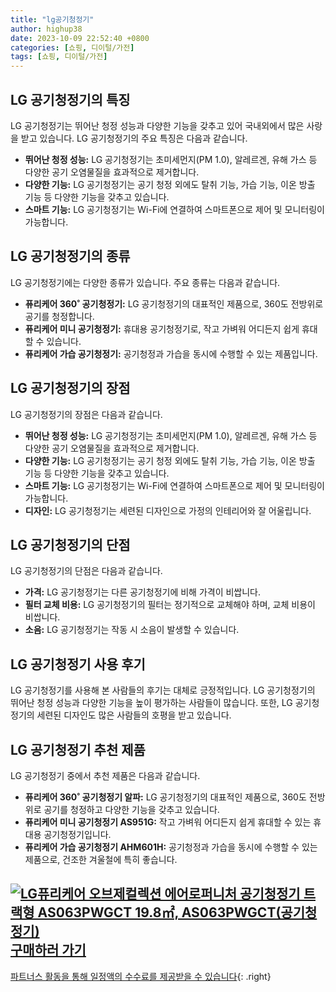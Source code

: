 ```yaml
---
title: "lg공기청정기"
author: highup38
date: 2023-10-09 22:52:40 +0800
categories: [쇼핑, 디이털/가전]
tags: [쇼핑, 디이털/가전]
---
```


## LG 공기청정기의 특징

LG 공기청정기는 뛰어난 청정 성능과 다양한 기능을 갖추고 있어 국내외에서 많은 사랑을 받고 있습니다. LG 공기청정기의 주요 특징은 다음과 같습니다.

* **뛰어난 청정 성능:** LG 공기청정기는 초미세먼지(PM 1.0), 알레르겐, 유해 가스 등 다양한 공기 오염물질을 효과적으로 제거합니다.
* **다양한 기능:** LG 공기청정기는 공기 청정 외에도 탈취 기능, 가습 기능, 이온 방출 기능 등 다양한 기능을 갖추고 있습니다.
* **스마트 기능:** LG 공기청정기는 Wi-Fi에 연결하여 스마트폰으로 제어 및 모니터링이 가능합니다.

## LG 공기청정기의 종류

LG 공기청정기에는 다양한 종류가 있습니다. 주요 종류는 다음과 같습니다.

* **퓨리케어 360˚ 공기청정기:** LG 공기청정기의 대표적인 제품으로, 360도 전방위로 공기를 청정합니다.
* **퓨리케어 미니 공기청정기:** 휴대용 공기청정기로, 작고 가벼워 어디든지 쉽게 휴대할 수 있습니다.
* **퓨리케어 가습 공기청정기:** 공기청정과 가습을 동시에 수행할 수 있는 제품입니다.

## LG 공기청정기의 장점

LG 공기청정기의 장점은 다음과 같습니다.

* **뛰어난 청정 성능:** LG 공기청정기는 초미세먼지(PM 1.0), 알레르겐, 유해 가스 등 다양한 공기 오염물질을 효과적으로 제거합니다.
* **다양한 기능:** LG 공기청정기는 공기 청정 외에도 탈취 기능, 가습 기능, 이온 방출 기능 등 다양한 기능을 갖추고 있습니다.
* **스마트 기능:** LG 공기청정기는 Wi-Fi에 연결하여 스마트폰으로 제어 및 모니터링이 가능합니다.
* **디자인:** LG 공기청정기는 세련된 디자인으로 가정의 인테리어와 잘 어울립니다.

## LG 공기청정기의 단점

LG 공기청정기의 단점은 다음과 같습니다.

* **가격:** LG 공기청정기는 다른 공기청정기에 비해 가격이 비쌉니다.
* **필터 교체 비용:** LG 공기청정기의 필터는 정기적으로 교체해야 하며, 교체 비용이 비쌉니다.
* **소음:** LG 공기청정기는 작동 시 소음이 발생할 수 있습니다.

## LG 공기청정기 사용 후기

LG 공기청정기를 사용해 본 사람들의 후기는 대체로 긍정적입니다. LG 공기청정기의 뛰어난 청정 성능과 다양한 기능을 높이 평가하는 사람들이 많습니다. 또한, LG 공기청정기의 세련된 디자인도 많은 사람들의 호평을 받고 있습니다.

## LG 공기청정기 추천 제품

LG 공기청정기 중에서 추천 제품은 다음과 같습니다.

* **퓨리케어 360˚ 공기청정기 알파:** LG 공기청정기의 대표적인 제품으로, 360도 전방위로 공기를 청정하고 다양한 기능을 갖추고 있습니다.
* **퓨리케어 미니 공기청정기 AS951G:** 작고 가벼워 어디든지 쉽게 휴대할 수 있는 휴대용 공기청정기입니다.
* **퓨리케어 가습 공기청정기 AHM601H:** 공기청정과 가습을 동시에 수행할 수 있는 제품으로, 건조한 겨울철에 특히 좋습니다.



[![LG퓨리케어 오브제컬렉션 에어로퍼니처 공기청정기 트랙형 AS063PWGCT 19.8㎡, AS063PWGCT(공기청정기)](https://thumbnail6.coupangcdn.com/thumbnails/remote/230x230ex/image/rs_quotation_api/nbgy1ayl/8bd0683f91454b58a9dcdbf233c8a505.jpg "LG퓨리케어 오브제컬렉션 에어로퍼니처 공기청정기 트랙형 AS063PWGCT 19.8㎡, AS063PWGCT(공기청정기)")](https://link.coupang.com/re/AFFSDP?lptag=AF1030537&subid=&pageKey=7449602640&traceid=V0-153&itemId=19390842946&vendorItemId=86503146434)
<br>
[**구매하러 가기**](https://link.coupang.com/re/AFFSDP?lptag=AF1030537&subid=&pageKey=7449602640&traceid=V0-153&itemId=19390842946&vendorItemId=86503146434)
---
[파트너스 활동을 통해 일정액의 수수료를 제공받을 수 있습니다](https://link.coupang.com/a/bao1ui){: .right}